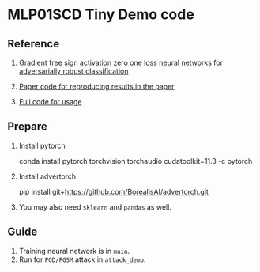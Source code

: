 
# MLP01SCD Tiny Demo code

## Reference
1. [Gradient free sign activation zero one loss neural networks for adversarially robust classification](https://digitalcommons.njit.edu/dissertations/1545/)

2. [Paper code for reproducing results in the paper](https://github.com/xyzacademic/scd_deep)


3. [Full code for usage](https://github.com/zero-one-loss/scd)


## Prepare

1. Install pytorch


    conda install pytorch torchvision torchaudio cudatoolkit=11.3 -c pytorch


2. Install advertorch


    pip install git+https://github.com/BorealisAI/advertorch.git

3. You may also need `sklearn` and `pandas` as well.



## Guide

1. Training neural network is in `main`.
2. Run for `PGD/FGSM` attack in `attack_demo`.